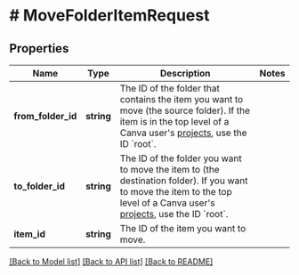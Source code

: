 # # MoveFolderItemRequest

## Properties

Name | Type | Description | Notes
------------ | ------------- | ------------- | -------------
**from_folder_id** | **string** | The ID of the folder that contains the item you want to move (the source folder). If the item is in the top level of a Canva user&#39;s [projects](https://www.canva.com/help/find-designs-and-folders/), use the ID &#x60;root&#x60;. |
**to_folder_id** | **string** | The ID of the folder you want to move the item to (the destination folder). If you want to move the item to the top level of a Canva user&#39;s [projects](https://www.canva.com/help/find-designs-and-folders/), use the ID &#x60;root&#x60;. |
**item_id** | **string** | The ID of the item you want to move. |

[[Back to Model list]](../../README.md#models) [[Back to API list]](../../README.md#endpoints) [[Back to README]](../../README.md)
